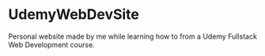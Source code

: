 # UdemyWebDevSite
Personal website made by me while learning how to from a Udemy Fullstack Web Development course.
